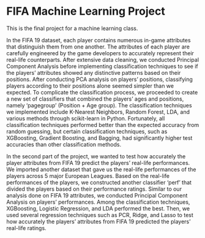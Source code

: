 # FIFA Machine Learning Project

This is the final project for a machine learning class.

In the FIFA 19 dataset, each player contains numerous in-game attributes that distinguish them from one
another. The attributes of each player are carefully engineered by the game developers to accurately represent
their real-life counterparts. After extensive data cleaning, we conducted Principal Component Analysis before
implementing classification techniques to see if the players’ attributes showed any distinctive patterns based on
their positions. After conducting PCA analysis on players’ positions, classifying players according to their
positions alone seemed simpler than we expected. To complicate the classification process, we proceeded to
create a new set of classifiers that combined the players’ ages and positions, namely ‘pagegroup’ (Position + Age
group). The classification techniques we implemented include K-Nearest Neighbors, Random Forest, LDA, and
various methods through scikit-learn in Python. Fortunately, all classification techniques performed better than the
expected accuracy from random guessing, but certain classification techniques, such as XGBoosting, Gradient
Boosting, and Bagging, had significantly higher test accuracies than other classification methods.

In the second part of the project, we wanted to test how accurately the player attributes from FIFA 19
predict the players’ real-life performances. We imported another dataset that gave us the real-life performances of
the players across 5 major European Leagues. Based on the real-life performances of the players, we constructed
another classifier ‘perf’ that divided the players based on their performance ratings. Similar to our analysis done
on FIFA 19 attributes, we conducted Principal Component Analysis on players’ performances. Among the
classification techniques, XGBoosting, Logistic Regression, and LDA performed the best. Then, we used several
regression techniques such as PCR, Ridge, and Lasso to test how accurately the players’ attributes from FIFA 19
predicted the players’ real-life ratings.
